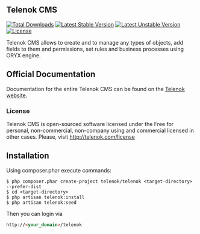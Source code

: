 ## Telenok CMS

[![Total Downloads](https://poser.pugx.org/telenok/telenok/downloads.svg)](https://packagist.org/packages/telenok/telenok)
[![Latest Stable Version](https://poser.pugx.org/telenok/telenok/v/stable.svg)](https://packagist.org/packages/telenok/telenok)
[![Latest Unstable Version](https://poser.pugx.org/telenok/telenok/v/unstable.svg)](https://packagist.org/packages/telenok/telenok)
[![License](https://poser.pugx.org/telenok/telenok/license.svg)](https://packagist.org/packages/telenok/telenok)

Telenok CMS allows to create and to manage any types of objects, add fields to them and permissions, set rules and business processes using ORYX engine.

## Official Documentation

Documentation for the entire Telenok CMS can be found on the [Telenok website](http://telenok.com/docs).

### License

Telenok CMS is open-sourced software licensed under the Free for personal, non-commercial, non-company using and commercial licensed in other cases. Please, visit http://telenok.com/license

## Installation

Using composer.phar execute commands:

    $ php composer.phar create-project telenok/telenok <target-directory> --prefer-dist
    $ cd <target-directory>
    $ php artisan telenok:install
    $ php artisan telenok:seed

Then you can login via 
```html
http://<your_domain>/telenok
```
